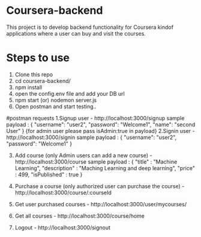 # Coursera-backend
This project is to develop backend functionality for Coursera kindof applications where a user can buy and visit the courses.

# Steps to use
1. Clone this repo
2. cd coursera-backend/
3. npm install
4. open the config.env file and add your DB url
5. npm start (or) nodemon server.js
6. Open postman and start testing..

#postman requests
1.Signup user - http://localhost:3000/signup
    sample payload :    {
                            "username": "user2",
                            "password": "Welcome1",
                            "name": "second  User"
                        }
{for admin user please pass isAdmin:true in payload}
2.Signin user - http://localhost:3000/signin
    sample payload :    {
                            "username": "user2",
                            "password": "Welcome1"
                        }

3. Add course (only Admin users can add a new course) - http://localhost:3000/course
    sample payload :    {
                            "title" : "Machine Learning",
                            "description" : "Maching Learning and deep learning",
                            "price" : 499,
                            "isPublished" : true
                        }

4. Purchase a course (only authorized user can purchase the course) - http://localhost:3000/course/:courseId

5. Get user purchased courses - http://localhost:3000/user/mycourses/

6. Get all courses - http://localhost:3000/course/home

7. Logout - http://localhost:3000/signout